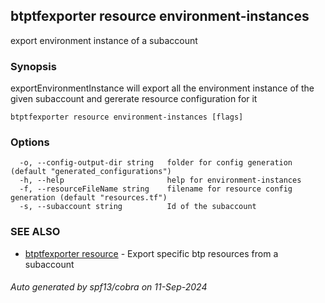 ## btptfexporter resource environment-instances

export environment instance of a subaccount

### Synopsis

exportEnvironmentInstance will export all the environment instance of the given subaccount and gererate resource configuration for it

```
btptfexporter resource environment-instances [flags]
```

### Options

```
  -o, --config-output-dir string   folder for config generation (default "generated_configurations")
  -h, --help                       help for environment-instances
  -f, --resourceFileName string    filename for resource config generation (default "resources.tf")
  -s, --subaccount string          Id of the subaccount
```

### SEE ALSO

* [btptfexporter resource](btptfexporter_resource.md)	 - Export specific btp resources from a subaccount

###### Auto generated by spf13/cobra on 11-Sep-2024
